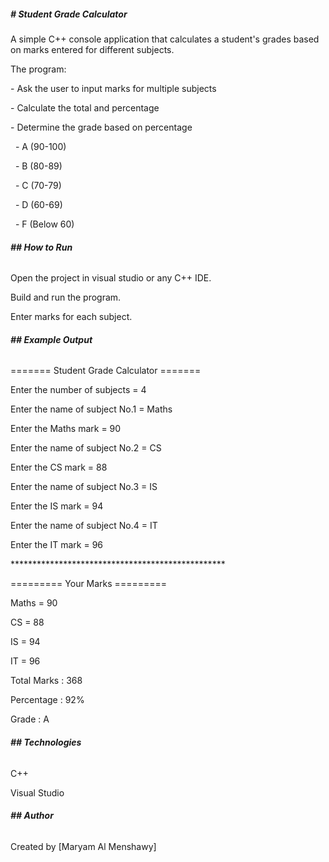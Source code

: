 ##### ***# Student Grade Calculator*** 



A simple C++ console application that calculates a student's grades based on marks entered for different subjects.

The program:

\- Ask the user to input marks for multiple subjects

\- Calculate the total and percentage

\- Determine the grade based on percentage

&nbsp;   - A (90-100)

&nbsp;   - B (80-89)

&nbsp;   - C (70-79)

&nbsp;   - D (60-69)

&nbsp;   - F (Below 60)



###### **## How to Run**

Open the project in visual studio or any C++ IDE.

Build and run the program.

Enter marks for each subject.



###### **## Example Output**

======= Student Grade Calculator =======



Enter the number of subjects = 4

Enter the name of subject No.1 = Maths

Enter the Maths mark = 90

Enter the name of subject No.2 = CS

Enter the CS mark = 88

Enter the name of subject No.3 = IS

Enter the IS mark = 94

Enter the name of subject No.4 = IT

Enter the IT mark = 96



\*\*\*\*\*\*\*\*\*\*\*\*\*\*\*\*\*\*\*\*\*\*\*\*\*\*\*\*\*\*\*\*\*\*\*\*\*\*\*\*\*\*\*\*\*\*\*\*\*



========= Your Marks =========

Maths = 90

CS = 88

IS = 94

IT = 96



Total Marks : 368

Percentage : 92%

Grade : A





###### **## Technologies**

C++

Visual Studio



###### **## Author**

Created by \[Maryam Al Menshawy]









